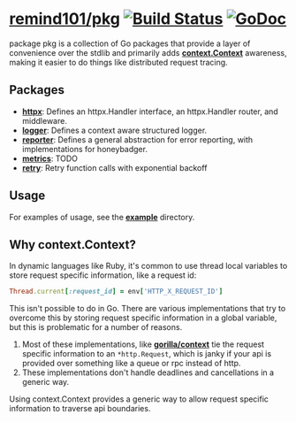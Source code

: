 # [remind101/pkg](https://github.com/remind101/pkg) [![Build Status](https://travis-ci.org/remind101/pkg.svg?branch=master)](https://travis-ci.org/remind101/pkg) [![GoDoc](https://godoc.org/github.com/remind101/pkg?status.svg)](https://godoc.org/github.com/remind101/pkg)

package pkg is a collection of Go packages that provide a layer of convenience over the stdlib and primarily adds **[context.Context](https://godoc.org/golang.org/x/net/context)** awareness, making it easier to do things like distributed request tracing.

## Packages

* **[httpx](./httpx)**: Defines an httpx.Handler interface, an httpx.Handler router, and middleware.
* **[logger](./logger)**: Defines a context aware structured logger.
* **[reporter](./reporter)**: Defines a general abstraction for error reporting, with implementations for honeybadger.
* **[metrics](./metrics)**: TODO
* **[retry](./retry)**: Retry function calls with exponential backoff

## Usage

For examples of usage, see the **[example](./example)** directory.

## Why context.Context?

In dynamic languages like Ruby, it's common to use thread local variables to store request specific information, like a request id:

```ruby
Thread.current[:request_id] = env['HTTP_X_REQUEST_ID']
```

This isn't possible to do in Go. There are various implementations that try to overcome this by storing request specific information in a global variable, but this is problematic for a number of reasons.

1. Most of these implementations, like **[gorilla/context](https://github.com/gorilla/context)** tie the request specific information to an `*http.Request`, which is janky if your api is provided over something like a queue or rpc instead of http.
2. These implementations don't handle deadlines and cancellations in a generic way.

Using context.Context provides a generic way to allow request specific information to traverse api boundaries.
